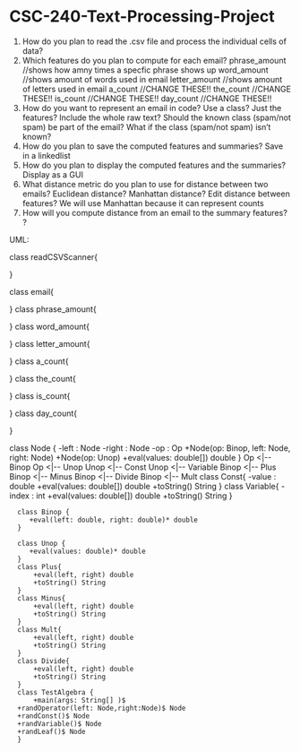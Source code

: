 # CSC-240-Text-Processing-Project

1. How do you plan to read the .csv file and process the individual cells of data?
2. Which features do you plan to compute for each email?
phrase_amount //shows how amny times a specfic phrase shows up
word_amount //shows amount of words used in email
letter_amount //shows amount of letters used in email
a_count //CHANGE THESE!!
the_count //CHANGE THESE!!
is_count //CHANGE THESE!!
day_count //CHANGE THESE!!
3. How do you want to represent an email in code? Use a class? Just the features? Include the
whole raw text? Should the known class (spam/not spam) be part of the email? What if the class
(spam/not spam) isn’t known?
4. How do you plan to save the computed features and summaries? 
Save in a linkedlist
5. How do you plan to display the computed features and the summaries? 
Display as a GUI
6. What distance metric do you plan to use for distance between two emails? Euclidean distance?
Manhattan distance? Edit distance between features?
We will use Manhattan because it can represent counts
7. How will you compute distance from an email to the summary features?
?

UML:

class readCSVScanner{



}

class email{

}
class phrase_amount{

}
class word_amount{

}
class letter_amount{

}
class a_count{

}
class the_count{
    
}
class is_count{
    
}
class day_count{
    
}



class Node {
          -left : Node
          -right : Node
          -op : Op
          +Node(op: Binop, left: Node, right: Node)
          +Node(op: Unop)
          +eval(values: double[]) double
}
      Op <|-- Binop
      Op <|-- Unop
      Unop <|-- Const
      Unop <|-- Variable
      Binop <|-- Plus
      Binop <|-- Minus
      Binop <|-- Divide
      Binop <|-- Mult
      class Const{
         -value : double
         +eval(values: double[]) double
         +toString() String
      }
      class Variable{
         -index : int
         +eval(values: double[]) double
         +toString() String
      }
      
      class Binop {
         +eval(left: double, right: double)* double
      }

      class Unop {
         +eval(values: double)* double
      }
      class Plus{
          +eval(left, right) double
          +toString() String
      }
      class Minus{
          +eval(left, right) double
          +toString() String
      }
      class Mult{
          +eval(left, right) double
          +toString() String
      }
      class Divide{
          +eval(left, right) double
          +toString() String
      }
      class TestAlgebra {
          +main(args: String[] )$
	  +randOperator(left: Node,right:Node)$ Node
	  +randConst()$ Node
	  +randVariable()$ Node
	  +randLeaf()$ Node
      }